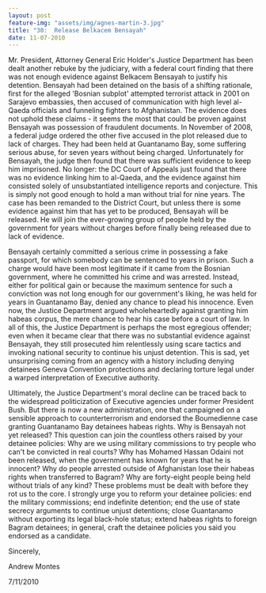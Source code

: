 ```yaml
---
layout: post
feature-img: "assets/img/agnes-martin-3.jpg"
title: "30:  Release Belkacem Bensayah"
date: 11-07-2010
---
```

Mr. President, Attorney General Eric Holder's Justice Department has been dealt another rebuke by the judiciary, with a federal court finding that there was not enough evidence against Belkacem Bensayah to justify his detention. Bensayah had been detained on the basis of a shifting rationale, first for the alleged 'Bosnian subplot' attempted terrorist attack in 2001 on Sarajevo embassies, then accused of communication with high level al-Qaeda officials and funneling fighters to Afghanistan. The evidence does not uphold these claims - it seems the most that could be proven against Bensayah was possession of fraudulent documents. In November of 2008, a federal judge ordered the other five accused in the plot released due to lack of charges. They had been held at Guantanamo Bay, some suffering serious abuse, for seven years without being charged. Unfortunately for Bensayah, the judge then found that there was sufficient evidence to keep him imprisoned. No longer: the DC Court of Appeals just found that there was no evidence linking him to al-Qaeda, and the evidence against him consisted solely of unsubstantiated intelligence reports and conjecture. This is simply not good enough to hold a man without trial for nine years. The case has been remanded to the District Court, but unless there is some evidence against him that has yet to be produced, Bensayah will be released. He will join the ever-growing group of people held by the government for years without charges before finally being released due to lack of evidence.

Bensayah certainly committed a serious crime in possessing a fake passport, for which somebody can be sentenced to years in prison. Such a charge would have been most legitimate if it came from the Bosnian government, where he committed his crime and was arrested. Instead, either for political gain or because the maximum sentence for such a conviction was not long enough for our government's liking, he was held for years in Guantanamo Bay, denied any chance to plead his innocence. Even now, the Justice Department argued wholeheartedly against granting him habeas corpus, the mere chance to hear his case before a court of law. In all of this, the Justice Department is perhaps the most egregious offender; even when it became clear that there was no substantial evidence against Bensayah, they still prosecuted him relentlessly using scare tactics and invoking national security to continue his unjust detention. This is sad, yet unsurprising coming from an agency with a history including denying detainees Geneva Convention protections and declaring torture legal under a warped interpretation of Executive authority.

Ultimately, the Justice Department's moral decline can be traced back to the widespread politicization of Executive agencies under former President Bush. But there is now a new administration, one that campaigned on a sensible approach to counterterrorism and endorsed the Boumedienne case granting Guantanamo Bay detainees habeas rights. Why is Bensayah not yet released? This question can join the countless others raised by your detainee policies: Why are we using military commissions to try people who can't be convicted in real courts? Why has Mohamed Hassan Odaini not been released, when the government has known for years that he is innocent? Why do people arrested outside of Afghanistan lose their habeas rights when transferred to Bagram? Why are forty-eight people being held without trials of any kind? These problems must be dealt with before they rot us to the core. I strongly urge you to reform your detainee policies: end the military commissions; end indefinite detention; end the use of state secrecy arguments to continue unjust detentions; close Guantanamo without exporting its legal black-hole status; extend habeas rights to foreign Bagram detainees; in general, craft the detainee policies you said you endorsed as a candidate.

Sincerely,

Andrew Montes

7/11/2010
 



 
 
